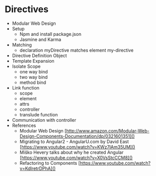 # Directives
* Modular Web Design
* Setup
  - Npm and install package.json
  - Jasmine and Karma
* Matching
  - declaration myDirective matches element my-directive
* Directive Definition Object
* Template Expansion
* Isolate Scope
  - one way bind
  - two way bind
  - method bind
* Link function
  - scope
  - element
  - attrs
  - controller
  - translude function
* Communication with controller
* References
  * Modular Web Design [http://www.amazon.com/Modular-Web-Design-Components-Documentation/dp/0321601351]()
  * Migrating to Angular2 - AngularU.com by David East  [https://www.youtube.com/watch?v=KWz7IAm35UM]()
  * Miško Hevery talks about why he created Angular [https://www.youtube.com/watch?v=X0VsStcCCM8]()
  * Refactoring to Components [https://www.youtube.com/watch?v=KdIretrDPhA]()
